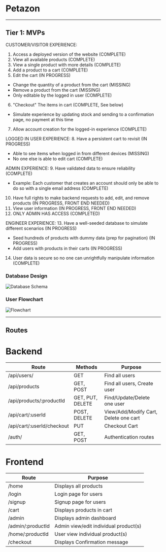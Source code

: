 # Petazon
---
## Tier 1: MVPs

CUSTOMER/VISITOR EXPERIENCE:
1. Access a deployed version of the website (COMPLETE)
2. View all available products (COMPLETE)
3. View a single product with more details (COMPLETE)
4. Add a product to a cart (COMPLETE)
5. Edit the cart (IN PROGRESS)
  - Change the quantity of a product from the cart (MISSING)
  - Remove a product from the cart (MISSING)
  - Only editable by the logged in user (COMPLETE)
6. "Checkout" The items in cart (COMPLETE, See below)
  - Simulate experience by updating stock and sending to a confirmation page,
  no payment at this time
7. Allow account creation for the logged-in experience (COMPLETE)

LOGGED IN USER EXPERIENCE:
8. Have a persistent cart to revisit (IN PROGRESS)
  - Able to see items when logged in from different devices (MISSING)
  - No one else is able to edit cart (COMPLETE)

ADMIN EXPERIENCE:
9. Have validated data to ensure reliability (COMPLETE)
  - Example: Each customer that creates an account should only be able to do so
  with a single email address (COMPLETE)
10. Have full rights to make backend requests to add, edit, and remove products
(IN PROGRESS, FRONT END NEEDED)
11. View user information (IN PROGRESS, FRONT END NEEDED)
12. ONLY ADMIN HAS ACCESS (COMPLETED)

ENGINEER EXPERIENCE:
13. Have a well-seeded database to simulate different scenarios (IN PROGRESS)
  - Seed hundreds of products with dummy data (prep for pagination) (IN PROGRESS)
  - Add users with products in their carts (IN PROGRESS)
14. User data is secure so no one can unrightfully manipulate information (COMPLETE)

### Database Design
![Database Schema](https://i.imgur.com/gYezbRN.png)

### User Flowchart
![Flowchart](https://i.imgur.com/lO8nYXm.png)
___
## Routes

# Backend
|   Route   |   Methods   |   Purpose       |
| -------- | ------------ | -------------- |
| /api/users/ | GET        | Find all users  |
| /api/products | GET, POST | Find all users, Create user |
| /api/products/:productId | GET, PUT, DELETE | Find/Update/Delete one user |
| /api/cart/:userId | POST, DELETE | View/Add/Modify Cart, Delete one cart |
| /api/cart/:userId/checkout | PUT | Checkout Cart |
| /auth/ | GET, POST | Authentication routes |

# Frontend
|   Route   |   Purpose |
|---------- | --------  |
| /home     | Displays all products |
| /login    | Login page for users |
| /signup   | Signup page for users |
| /cart     | Displays products in cart |
| /admin    | Displays admin dashboard |
| /admin/:productId | Admin view/edit individual product(s) |
| /home/:productId | User view individual product(s) |
| /checkout | Displays Confirmation message |
